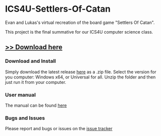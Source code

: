 # ICS4U-Settlers-Of-Catan

Evan and Lukas's virtual recreation of the board game "Settlers Of Catan".

This project is the final summative for our ICS4U computer science class.

## [**>> Download here**](https://github.com/Evan-Kreutzwiser/ICS4U-Settlers-Of-Catan/releases)

### Download and Install

Simply download the latest release [here](https://github.com/Evan-Kreutzwiser/ICS4U-Settlers-Of-Catan/releases) as a .zip file. Select the version for you computer: Windows x64, or Universal for all. Unzip the folder and then just run it from your computer.

### User manual

The manual can be found [here](https://docs.google.com/document/d/1Yui2nNrhF328qY6BMiPgiv8o7pgvlbDmCtIbw7EgMjA/edit?usp=sharing)

### Bugs and Issues

Please report and bugs or issues on the [issue tracker](https://github.com/Evan-Kreutzwiser/ICS4U-Settlers-Of-Catan/issues)
